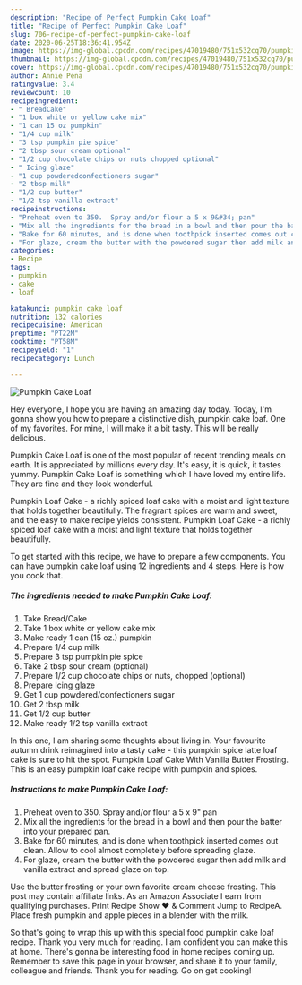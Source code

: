 ```yaml
---
description: "Recipe of Perfect Pumpkin Cake Loaf"
title: "Recipe of Perfect Pumpkin Cake Loaf"
slug: 706-recipe-of-perfect-pumpkin-cake-loaf
date: 2020-06-25T18:36:41.954Z
image: https://img-global.cpcdn.com/recipes/47019480/751x532cq70/pumpkin-cake-loaf-recipe-main-photo.jpg
thumbnail: https://img-global.cpcdn.com/recipes/47019480/751x532cq70/pumpkin-cake-loaf-recipe-main-photo.jpg
cover: https://img-global.cpcdn.com/recipes/47019480/751x532cq70/pumpkin-cake-loaf-recipe-main-photo.jpg
author: Annie Pena
ratingvalue: 3.4
reviewcount: 10
recipeingredient:
- " BreadCake"
- "1 box white or yellow cake mix"
- "1 can 15 oz pumpkin"
- "1/4 cup milk"
- "3 tsp pumpkin pie spice"
- "2 tbsp sour cream optional"
- "1/2 cup chocolate chips or nuts chopped optional"
- " Icing glaze"
- "1 cup powderedconfectioners sugar"
- "2 tbsp milk"
- "1/2 cup butter"
- "1/2 tsp vanilla extract"
recipeinstructions:
- "Preheat oven to 350.  Spray and/or flour a 5 x 9&#34; pan"
- "Mix all the ingredients for the bread in a bowl and then pour the batter into your prepared pan."
- "Bake for 60 minutes, and is done when toothpick inserted comes out clean. Allow to cool almost completely before spreading glaze."
- "For glaze, cream the butter with the powdered sugar then add milk and vanilla extract and spread glaze on top."
categories:
- Recipe
tags:
- pumpkin
- cake
- loaf

katakunci: pumpkin cake loaf 
nutrition: 132 calories
recipecuisine: American
preptime: "PT22M"
cooktime: "PT58M"
recipeyield: "1"
recipecategory: Lunch

---
```



![Pumpkin Cake Loaf](https://img-global.cpcdn.com/recipes/47019480/751x532cq70/pumpkin-cake-loaf-recipe-main-photo.jpg)

Hey everyone, I hope you are having an amazing day today. Today, I'm gonna show you how to prepare a distinctive dish, pumpkin cake loaf. One of my favorites. For mine, I will make it a bit tasty. This will be really delicious.

Pumpkin Cake Loaf is one of the most popular of recent trending meals on earth. It is appreciated by millions every day. It's easy, it is quick, it tastes yummy. Pumpkin Cake Loaf is something which I have loved my entire life. They are fine and they look wonderful.

Pumpkin Loaf Cake - a richly spiced loaf cake with a moist and light texture that holds together beautifully. The fragrant spices are warm and sweet, and the easy to make recipe yields consistent. Pumpkin Loaf Cake - a richly spiced loaf cake with a moist and light texture that holds together beautifully.


To get started with this recipe, we have to prepare a few components. You can have pumpkin cake loaf using 12 ingredients and 4 steps. Here is how you cook that.

<!--inarticleads1-->

##### The ingredients needed to make Pumpkin Cake Loaf:

1. Take  Bread/Cake
1. Take 1 box white or yellow cake mix
1. Make ready 1 can (15 oz.) pumpkin
1. Prepare 1/4 cup milk
1. Prepare 3 tsp pumpkin pie spice
1. Take 2 tbsp sour cream (optional)
1. Prepare 1/2 cup chocolate chips or nuts, chopped (optional)
1. Prepare  Icing glaze
1. Get 1 cup powdered/confectioners sugar
1. Get 2 tbsp milk
1. Get 1/2 cup butter
1. Make ready 1/2 tsp vanilla extract


In this one, I am sharing some thoughts about living in. Your favourite autumn drink reimagined into a tasty cake - this pumpkin spice latte loaf cake is sure to hit the spot. Pumpkin Loaf Cake With Vanilla Butter Frosting. This is an easy pumpkin loaf cake recipe with pumpkin and spices. 

<!--inarticleads2-->

##### Instructions to make Pumpkin Cake Loaf:

1. Preheat oven to 350.  Spray and/or flour a 5 x 9&#34; pan
1. Mix all the ingredients for the bread in a bowl and then pour the batter into your prepared pan.
1. Bake for 60 minutes, and is done when toothpick inserted comes out clean. Allow to cool almost completely before spreading glaze.
1. For glaze, cream the butter with the powdered sugar then add milk and vanilla extract and spread glaze on top.


Use the butter frosting or your own favorite cream cheese frosting. This post may contain affiliate links. As an Amazon Associate I earn from qualifying purchases. Print Recipe Show ❤ &amp; Comment Jump to RecipeA. Place fresh pumpkin and apple pieces in a blender with the milk. 

So that's going to wrap this up with this special food pumpkin cake loaf recipe. Thank you very much for reading. I am confident you can make this at home. There's gonna be interesting food in home recipes coming up. Remember to save this page in your browser, and share it to your family, colleague and friends. Thank you for reading. Go on get cooking!
